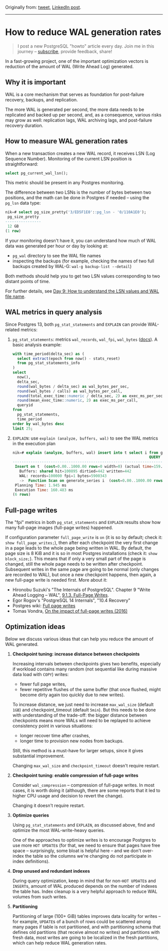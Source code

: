 Originally from: [tweet](https://twitter.com/samokhvalov/status/1725520009601142821), [LinkedIn post]().

---

# How to reduce WAL generation rates

> I post a new PostgreSQL "howto" article every day. Join me in this
> journey – [subscribe](https://twitter.com/samokhvalov/), provide feedback, share!

In a fast-growing project, one of the important optimization vectors is reduction of the amount of WAL (Write Ahead Log)
generated.

## Why it is important

WAL is a core mechanism that serves as foundation for post-failure recovery, backups, and replication.

The more WAL is generated per second, the more data needs to be replicated and backed up per second, and, as a
consequence, various risks may grow as well: replication lags, WAL archiving lags, and post-failure recovery duration.

## How to measure WAL generation rates

When a new transaction creates a new WAL record, it receives LSN (Log Sequence Number). Monitoring of the current LSN
position is straightforward:

```sql
select pg_current_wal_lsn();
```

This metric should be present in any Postgres monitoring.

The difference between two LSNs is the number of bytes between two positions, and the math can be done in Postgres if
needed – using the `pg_lsn` data type:

```sql
nik=# select pg_size_pretty('3/ED5F1E0'::pg_lsn - '0/110A1E0');
 pg_size_pretty
----------------
 12 GB
(1 row)
```

If your monitoring doesn't have it, you can understand how much of WAL data was generated per hour or day by looking at:

- `pg_wal` directory to see the WAL file names
- inspecting the backups (for example, checking the names of two full backups created by
  WAL-G: `wal-g backup-list --detail`)

Both methods should help you to get two LSN values corresponding to two distant points of time.

For further details,
see [Day 9: How to understand the LSN values and WAL file name](0009_lsn_values_and_wal_filenames.md).

## WAL metrics in query analysis

Since Postgres 13, both `pg_stat_statements` and `EXPLAIN` can provide WAL-related metrics:

1) `pg_stat_statements`: metrics `wal_records`, `wal_fpi`, `wal_bytes`
   ([docs](https://postgresql.org/docs/current/pgstatstatements.html)). A basic analysis example:

   ```sql
   with time_period(delta_sec) as (
     select extract(epoch from now() - stats_reset)
     from pg_stat_statements_info
   )
   select
     now(),
     delta_sec,
     round(wal_bytes / delta_sec) as wal_bytes_per_sec,
     round(wal_bytes / calls) as wal_bytes_per_call,
     round(total_exec_time::numeric / delta_sec, 2) as exec_ms_per_sec,
     round(mean_exec_time::numeric, 2) as exec_ms_per_call,
     queryid
   from
     pg_stat_statements,
     time_period
   order by wal_bytes desc
   limit 25;
   ```

2) `EXPLAIN`: use `explain (analyze, buffers, wal)` to see the WAL metrics in the execution plan

   ```sql
   nik=# explain (analyze, buffers, wal) insert into t select i from generate_series(1, 100000) as i;
                                                                QUERY PLAN
   -------------------------------------------------------------------------------------------------------------------------------------
    Insert on t  (cost=0.00..1000.00 rows=0 width=0) (actual time=159.378..159.378 rows=0 loops=1)
      Buffers: shared hit=100895 dirtied=442 written=442
      WAL: records=100000 fpi=1 bytes=5900343
      ->  Function Scan on generate_series i  (cost=0.00..1000.00 rows=100000 width=4) (actual time=26.179..30.696 rows=100000 loops=1)
    Planning Time: 1.945 ms
    Execution Time: 160.483 ms
   (6 rows)
   ```

## Full-page writes

The "fpi" metrics in both `pg_stat_statements` and `EXPLAIN` results show how many full-page images (full-page writes)
happened.

If configuration parameter `full_page_write` is `on` (it is so by default; check it: `show full_page_writes;`), then
after each checkpoint the very first change in a page leads to the whole page being written in WAL. By default, the page
size is 8 KiB and it is so in most Postgres installations (check it: `show block_size;`). This means that if only a very
small part of the page is changed, still the whole page needs to be written after checkpoint. Subsequent writes in the
same page are going to be normal (only changes are recorded to WAL), but once a new checkpoint happens, then again, a
new full-page write is needed first. More about it:

- Hironobu Suzuki's "The Internals of PostgreSQL". Chapter 9 "Write Ahead Logging – WAL",
  [9.1.3. Full-Page Writes](https://interdb.jp/pg/pgsql09.html#_9.1.3).
- Egor Rogov's "PostgreSQL 14 Internals", "10.4 Recovery"
- Postgres wiki: [Full page writes](https://wiki.postgresql.org/wiki/Full_page_writes)
- Tomas Vondra,
  [On the impact of full-page writes (2016)](https://2ndquadrant.com/en/blog/on-the-impact-of-full-page-writes/)

## Optimization ideas

Below we discuss various ideas that can help you reduce the amount of WAL generated.

1) **Checkpoint tuning: increase distance between checkpoints**

   Increasing intervals between checkpoints gives two benefits, especially if workload contains many random (not
   sequential like during massive data load with `COPY`) writes:

    - fewer full page writes,
    - fewer repetitive flushes of the same buffer (that once flushed, might become dirty again too quickly due to new
      writes).

   To increase distance, we just need to increase `max_wal_size` (default `1GB`) and checkpoint_timeout
   (default `5min`). But this needs to be done with understanding of the trade-off: the bigger distance between
   checkpoints means more WALs will need to be replayed to achieve consistency point in various situations:

    - longer recover time after crashes,
    - longer time to provision new nodes from backups.

   Still, this method is a must-have for larger setups, since it gives substantial improvement.

   Changing `max_wal_size` and `checkpoint_timeout` doesn't require restart.

2) **Checkpoint tuning: enable compression of full-page writes**

   Consider `wal_compression` – compression of full-page writes. In most cases, it is worth doing it
   (although, there are some reports that it led to higher CPU usage and decision to revert the change).

   Changing it doesn't require restart.

3) **Optimize queries**

   Using `pg_stat_statements` and `EXPLAIN`, as discussed above, find and optimize the most WAL-write-heavy queries.

   One of the approaches to optimize writes is to encourage Postgres to use more `HOT UPDATE`s (for that, we need to
   ensure that pages have free space – surprisingly, some bloat is helpful here – and we don't over-index the table so
   the columns we're changing do not participate in index definitions).

4) **Drop unused and redundant indexes**

   During query optimization, keep in mind that for non-`HOT UPDATE`s and `INSERT`s, amount of WAL produced depends on
   the number of indexes the table has. Index cleanup is a very helpful approach to reduce WAL volumes from such writes.

5) **Partitioning**

    Partitioning of large (100+ GiB) tables improves data locality for writes – for example, `UPDATE`s of a bunch of rows
    could be scattered among many pages if table is not partitioned, and with partitioning schema that defines old
    partitions (that receive almost no writes) and partitions with fresh data, most writes are going to be localized in the
    fresh partitions, which can help reduce WAL generation rates.
